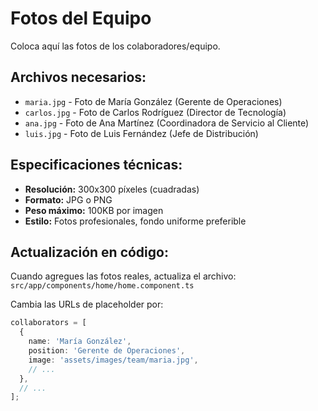 # Fotos del Equipo

Coloca aquí las fotos de los colaboradores/equipo.

## Archivos necesarios:
- `maria.jpg` - Foto de María González (Gerente de Operaciones)
- `carlos.jpg` - Foto de Carlos Rodríguez (Director de Tecnología)
- `ana.jpg` - Foto de Ana Martínez (Coordinadora de Servicio al Cliente)
- `luis.jpg` - Foto de Luis Fernández (Jefe de Distribución)

## Especificaciones técnicas:
- **Resolución:** 300x300 píxeles (cuadradas)
- **Formato:** JPG o PNG
- **Peso máximo:** 100KB por imagen
- **Estilo:** Fotos profesionales, fondo uniforme preferible

## Actualización en código:
Cuando agregues las fotos reales, actualiza el archivo:
`src/app/components/home/home.component.ts`

Cambia las URLs de placeholder por:
```typescript
collaborators = [
  {
    name: 'María González',
    position: 'Gerente de Operaciones',
    image: 'assets/images/team/maria.jpg',
    // ...
  },
  // ...
];
```